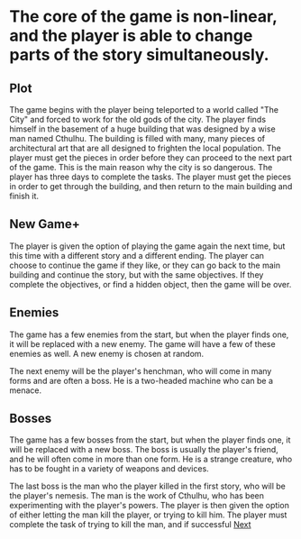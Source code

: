 # The core of the game is non-linear, and the player is able to change parts of the story simultaneously.

## Plot

The game begins with the player being teleported to a world called "The City" and forced to work for the old gods of the city. The player finds himself in the basement of a huge building that was designed by a wise man named Cthulhu. The building is filled with many, many pieces of architectural art that are all designed to frighten the local population. The player must get the pieces in order before they can proceed to the next part of the game. This is the main reason why the city is so dangerous. The player has three days to complete the tasks. The player must get the pieces in order to get through the building, and then return to the main building and finish it.

## New Game+

The player is given the option of playing the game again the next time, but this time with a different story and a different ending. The player can choose to continue the game if they like, or they can go back to the main building and continue the story, but with the same objectives. If they complete the objectives, or find a hidden object, then the game will be over.

## Enemies

The game has a few enemies from the start, but when the player finds one, it will be replaced with a new enemy. The game will have a few of these enemies as well. A new enemy is chosen at random.

The next enemy will be the player's henchman, who will come in many forms and are often a boss. He is a two-headed machine who can be a menace.

## Bosses

The game has a few bosses from the start, but when the player finds one, it will be replaced with a new boss. The boss is usually the player's friend, and he will often come in more than one form. He is a strange creature, who has to be fought in a variety of weapons and devices.

The last boss is the man who the player killed in the first story, who will be the player's nemesis. The man is the work of Cthulhu, who has been experimenting with the player's powers. The player is then given the option of either letting the man kill the player, or trying to kill him. The player must complete the task of trying to kill the man, and if successful
[Next](188.md)